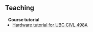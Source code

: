 ## Teaching

<h4 style="margin:0 10px 0;">Course tutorial</h4>

<ul style="margin:0 0 5px;">
  <li><a href="https://yesandy.github.io/tags/jetson/"><autocolor> Hardware tutorial for UBC CIVL 498A </autocolor></a></li>
</ul>
